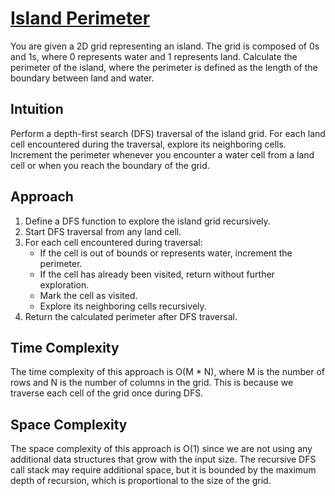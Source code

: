 # [Island Perimeter](https://leetcode.com/problems/island-perimeter/)
You are given a 2D grid representing an island. The grid is composed of 0s and 1s, where 0 represents water and 1 represents land. Calculate the perimeter of the island, where the perimeter is defined as the length of the boundary between land and water.

## Intuition
Perform a depth-first search (DFS) traversal of the island grid. For each land cell encountered during the traversal, explore its neighboring cells. Increment the perimeter whenever you encounter a water cell from a land cell or when you reach the boundary of the grid.

## Approach
1. Define a DFS function to explore the island grid recursively.
2. Start DFS traversal from any land cell.
3. For each cell encountered during traversal:
   - If the cell is out of bounds or represents water, increment the perimeter.
   - If the cell has already been visited, return without further exploration.
   - Mark the cell as visited.
   - Explore its neighboring cells recursively.
4. Return the calculated perimeter after DFS traversal.

## Time Complexity
The time complexity of this approach is O(M * N), where M is the number of rows and N is the number of columns in the grid. This is because we traverse each cell of the grid once during DFS.

## Space Complexity
The space complexity of this approach is O(1) since we are not using any additional data structures that grow with the input size. The recursive DFS call stack may require additional space, but it is bounded by the maximum depth of recursion, which is proportional to the size of the grid.